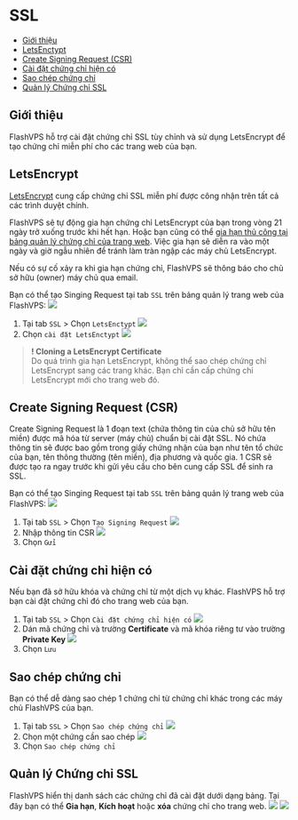 # SSL

<!-- TOC -->

- [Giới thiệu](#giới-thiệu)
- [LetsEnctypt](#letsencrypt)
- [Create Signing Request (CSR)](#create-signing-request)
- [Cài đặt chứng chỉ hiện có](#markdown-cài-đặt-chứng-chỉ-hiện-có)
- [Sao chép chứng chỉ](#sao-chép-chứng-chỉ)
- [Quản lý Chứng chỉ SSL](#quản-lý-chứng-chỉ-ssl)


<!-- /TOC -->

<a id="markdown-giới-thiệu" name="giới-thiệu"></a>

## Giới thiệu
FlashVPS hỗ trợ cài đặt chứng chỉ SSL tùy chỉnh và sử dụng LetsEncrypt để tạo chứng chỉ miễn phí cho các trang web của bạn.


<a id="markdown-letsencrypt" name="letsencrypt"></a>

## LetsEncrypt
[LetsEncrypt](https://letsencrypt.org/) cung cấp chứng chỉ SSL miễn phí được công nhận trên tất cả các trình duyệt chính.

FlashVPS sẽ tự động gia hạn chứng chỉ LetsEncrypt của bạn trong vòng 21 ngày trở xuống trước khi hết hạn. Hoặc bạn cũng có thể [gia hạn thủ công tại bảng quản lý chứng chỉ của trang web](#quản-lý-chứng-chỉ-ssl). Việc gia hạn sẽ diễn ra vào một ngày và giờ ngẫu nhiên để tránh làm tràn ngập các máy chủ LetsEncrypt.

Nếu có sự cố xảy ra khi gia hạn chứng chỉ, FlashVPS sẽ thông báo cho chủ sở hữu (owner) máy chủ qua email.

Bạn có thể tạo Singing Request tại tab `SSL` trên bảng quản lý trang web của FlashVPS:
![](/vendor/docs/images/site-ssl-01.png)
1. Tại tab `SSL` > Chọn `LetsEnctypt`
![](/vendor/docs/images/site-ssl-selection.png)
2. Chọn `cài đặt LetsEnctypt`
![](/vendor/docs/images/site-ssl-08.png)

> **! Cloning a LetsEncrypt Certificate**  
> Do quá trình gia hạn LetsEncrypt, không thể sao chép chứng chỉ LetsEncrypt sang các trang khác. Bạn chỉ cần cấp chứng chỉ LetsEncrypt mới cho trang web đó.

<a id="markdown-create-signing-request" name="create-signing-request"></a>

## Create Signing Request (CSR)
Create Signing Request là 1 đoạn text (chứa thông tin của chủ sở hữu tên miền) được mã hóa từ server (máy chủ) chuẩn bị cài đặt SSL. Nó chứa thông tin sẽ được bao gồm trong giấy chứng nhận của bạn như tên tổ chức của bạn, tên thông thường (tên miền), địa phương và quốc gia. 1 CSR sẽ được tạo ra ngay trước khi gửi yêu cầu cho bên cung cấp SSL để sinh ra SSL.

Bạn có thể tạo Singing Request tại tab `SSL` trên bảng quản lý trang web của FlashVPS:
![](/vendor/docs/images/site-ssl-01.png)
1. Tại tab `SSL` > Chọn `Tạo Signing Request`
![](/vendor/docs/images/site-ssl-selection.png)
2. Nhập thông tin CSR
![](/vendor/docs/images/site-ssl-03.png)
3. Chọn `Gửi`

<a id="markdown-cài-đặt-chứng-chỉ-hiện-có" name="cài-đặt-chứng-chỉ-hiện-có"></a>

## Cài đặt chứng chỉ hiện có
Nếu bạn đã sở hữu khóa và chứng chỉ từ một dịch vụ khác. FlashVPS hỗ trợ bạn cài đặt chứng chỉ đó cho trang web của bạn.
1. Tại tab `SSL` > Chọn `Cài đặt chứng chỉ hiện có`
![](/vendor/docs/images/site-ssl-selection.png)
2. Dán mã chứng chỉ và trường **Certificate** và mã khóa riêng tư vào trường **Private Key**
![](/vendor/docs/images/site-ssl-05.png)
3. Chọn `Lưu`

<a id="markdown-sao-chép-chứng-chỉ" name="sao-chép-chứng-chỉ"></a>

## Sao chép chứng chỉ
Bạn có thể dễ dàng sao chép 1 chứng chỉ từ chứng chỉ khác trong các máy chủ FlashVPS của bạn.
1. Tại tab `SSL` > Chọn `Sao chép chứng chỉ`
![](/vendor/docs/images/site-ssl-selection.png)
2. Chọn một chứng cần sao chép
![](/vendor/docs/images/site-ssl-06.png)
3. Chọn `Sao chép chứng chỉ`

<a id="markdown-quản-lý-chứng-chỉ-ssl" name="quản-lý-chứng-chỉ-ssl"></a>

## Quản lý Chứng chỉ SSL
FlashVPS hiển thị danh sách các chứng chỉ đã cài đặt dưới dạng bảng. Tại đây bạn có thể **Gia hạn**, **Kích hoạt** hoặc **xóa** chứng chỉ cho trang web.
![](/vendor/docs/images/site-ssl-01.png)
![](/vendor/docs/images/site-ssl-07.png)
